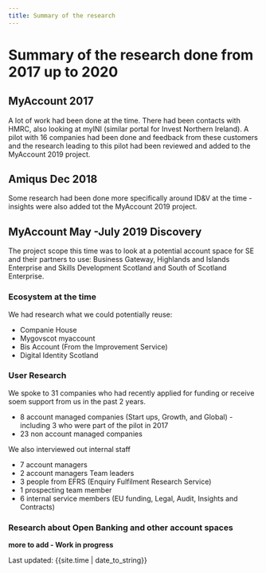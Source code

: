 ```yaml
---
title: Summary of the research
---
```


# Summary of the research done from 2017 up to 2020

## MyAccount 2017
A lot of work had been done at the time. 
There had been contacts with HMRC, also looking at myINI (similar portal for Invest Northern Ireland).
A pilot with 16 companies had been done and feedback from these customers and the research leading to this pilot had been reviewed and added to the MyAccount 2019 project.

## Amiqus Dec 2018
Some research had been done more specifically around ID&V at the time - insights were also added tot the MyAccount 2019 project.

## MyAccount May -July 2019 Discovery
The project scope this time was to look at a potential account space for SE and their partners to use: Business Gateway, Highlands and Islands Enterprise and Skills Development Scotland and South of Scotland Enterprise.

### Ecosystem at the time
We had research what we could potentially reuse:
- Companie House
- Mygovscot myaccount
- Bis Account (From the Improvement Service)
- Digital Identity Scotland

### User Research
We spoke to 31 companies who had recently applied for funding or receive soem support from us in the past 2 years.
- 8 account managed companies (Start ups, Growth, and Global) - including 3 who were part of the pilot in 2017
- 23 non account managed companies

We also interviewed out internal staff
- 7 account managers
- 2 account managers Team leaders
- 3 people from EFRS (Enquiry Fulfilment Research Service)
- 1 prospecting team member
- 6 internal service members (EU funding, Legal, Audit, Insights and Contracts)

### Research about Open Banking and other account spaces


**more to add - Work in progress**

Last updated: {{site.time | date_to_string}}
